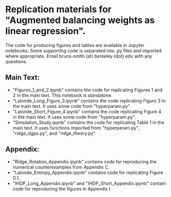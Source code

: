 # Replication materials for "Augmented balancing weights as linear regression".

The code for producing figures and tables are available in Jupyter notebooks. Some supporting code is separated into .py files and imported where appropriate. Email bruns-smith (at) berkeley (dot) edu with any questions.

## Main Text:

 - "Figures_1_and_2.ipynb" contains the code for replicating Figures 1 and 2 in the main text. This notebook is standalone.
 - "Lalonde_Long_Figure_3.ipynb" contains the code replicating Figure 3 in the main text. It uses some code from "hyperparam.py".
 - "Lalonde_Short_Figure_4.ipynb" contains the code replicating Figure 4 in the main text. It uses some code from "hyperparam.py".
 - "Simulation_Study.ipynb" contains the code for replicating Table 1 in the main text. It uses functions imported from "hyperparam.py", "ridge_dgps.py", and "ridge_theory.py".

## Appendix:

- "Ridge_Rotation_Appendix.ipynb" contains code for reproducing the numerical counterexamples from Appendix C.
- "Lalonde_Entropy_Appendix.ipynb" contains code for replicating Figure D.1.
- "IHDP_Long_Appendix.ipynb" and "IHDP_Short_Appendix.ipynb" contain code for reproducing the figures in Appendix I. 
